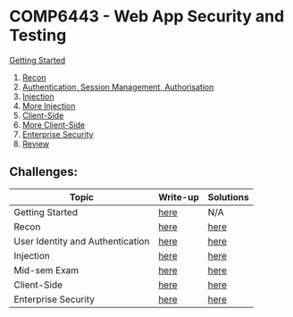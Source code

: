 # COMP6443 - Web App Security and Testing

[Getting Started](notes/00_Getting-Started.md)

1. [Recon](notes/01_Recon.md)
2. [Authentication, Session Management, Authorisation](notes/02_Authentication-Sessions-Authorisation.md)
3. [Injection](notes/03_Injection.md)
4. [More Injection](notes/04_More-Injection.md)
5. [Client-Side](notes/05_Client-Side.md)
6. [More Client-Side](notes/06_More-Client-Side.md)
7. [Enterprise Security](notes/07_Enterprise_Security.md)
8. [Review](notes/08_Review.md)

## Challenges:

| Topic               | Write-up                                              | Solutions                                    |
| ---                 | ---                                                   | ---                                          |
| Getting Started     | [here](challenges/getting-started/getting_started.md) | N/A                                          |
| Recon               | [here](challenges/topic1/topic1.md)                   | [here](challenges/topic1/recon_solutions.md) |
| User Identity and   Authentication | [here](challenges/topic2/topic2.md)    | [here](challenges/topic2/solutions.md)       |
| Injection           | [here](challenges/topic3/topic3.md)                   | [here](challenges/topic3/solutions.md)       |
| Mid-sem Exam        | [here](challenges/midsem/midsem.md)                   | [here](challenges/midsem/solutions.md)       |
| Client-Side         | [here](challenges/topic4/topic4.md)                   | [here](challenges/topic4/solutions.md)       |
| Enterprise Security | [here](challenges/topic5/topic5.md)                   | [here](challenges/topic5/solutions.md)       |
